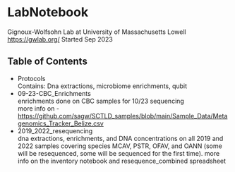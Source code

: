 # LabNotebook
Gignoux-Wolfsohn Lab at University of Massachusetts Lowell https://gwlab.org/
Started Sep 2023

## Table of Contents
- Protocols \
  Contains: Dna extractions, microbiome enrichments, qubit
- 09-23-CBC_Enrichments \
  enrichments done on CBC samples for 10/23 sequencing \
  more info on - https://github.com/sagw/SCTLD_samples/blob/main/Sample_Data/Metagenomics_Tracker_Belize.csv
- 2019_2022_resequencing \
  dna extractions, enrichments, and DNA concentrations on all 2019 and 2022 samples covering species MCAV, PSTR, OFAV, and OANN (some will be resequenced, some will be sequenced for the first time). more info on the inventory notebook and resequence_combined spreadsheet

